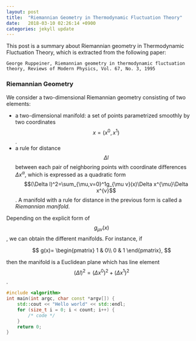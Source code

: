 ```yaml
---
layout: post
title:  "Riemannian Geometry in Thermodynamic Fluctuation Theory"
date:   2018-03-10 02:26:14 +0900
categories: jekyll update
---
```


This post is a summary about Riemannian geometry in Thermodynamic Fluctuation Theory, which is extracted from the following paper:

```
George Ruppeiner, Riemannian geometry in thermodynamic fluctuation theory, Reviews of Modern Physics, Vol. 67, No. 3, 1995
```

### Riemannian Geometry
We consider a two-dimensional Riemannian geometry consisting of two elements:
* a two-dimensional manifold: a set of points parametrized smoothly by two coordinates $$x=(x^0,x^1)$$.
* a rule for distance $$\Delta l$$ between each pair of neighboring points with coordinate differences $\Delta x^{\alpha}$, which is expressed as a quadratic form $$(\Delta l)^2=\sum_{\mu,v=0}^1g_{\mu v}(x)\Delta x^{\mu}\Delta x^{v}$$. A manifold with a rule for distance in the previous form is called a _Riemannian manifold_.

Depending on the explicit form of $$g_{\mu v}(x)$$, we can obtain the different manifolds. For instance, if

$$
g(x)=
\begin{pmatrix}
1 & 0\\
0 & 1
\end{pmatrix},
$$

then the manifold is a Euclidean plane which has line element $$(\Delta l)^2=(\Delta x^0)^2+(\Delta x^1)^2$$.

```cpp
#include <algorithm>
int main(int argc, char const *argv[]) {
    std::cout << "Hello world" << std::endl;
    for (size_t i = 0; i < count; i++) {
        /* code */
    }
    return 0;
}
```
